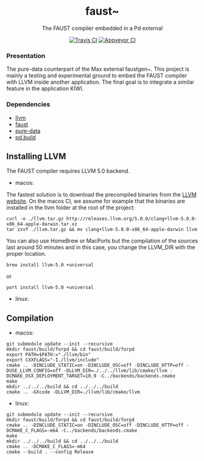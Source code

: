 
<p align="center">
  <h1 align="center">
    faust~
  </h1>
  <p align="center">
    The FAUST compiler embedded in a Pd external
  </p>
  <p align="center">
    <a href="https://travis-ci.org/pierreguillot/faust-pd"><img src="https://img.shields.io/travis/pierreguillot/faust-pd.svg?label=travis" alt="Travis CI"></a>
    <a href="https://ci.appveyor.com/project/pierreguillot/faust-pd/history"><img src="https://img.shields.io/appveyor/ci/pierreguillot/faust-pd.svg?label=appveyor" alt="Appveyor CI"></a>
  </p>
</p>

### Presentation

The pure-data counterpart of the Max external faustgen~. This project is mainly a testing and experimental ground to embed the FAUST compiler with LLVM inside another application. The final goal is to integrate a similar feature in the application KIWI.

### Dependencies

- [llvm](http://llvm.org)
- [faust](https://github.com/grame-cncm/faust.git)
- [pure-data](https://github.com/pure-data/pure-data.git)
- [pd.build](https://github.com/pierreguillot/pd.build.git)

## Installing LLVM

The FAUST compiler requires LLVM 5.0 backend.

- macos:

The fastest solution is to download the precompiled binaries from the [LLVM website](http://releases.llvm.org). On the macos CI, we assume for example that the binaries are installed in the llvm folder at the root of the project:
```
curl -o ./llvm.tar.gz http://releases.llvm.org/5.0.0/clang+llvm-5.0.0-x86_64-apple-darwin.tar.xz
tar zxvf ./llvm.tar.gz && mv clang+llvm-5.0.0-x86_64-apple-darwin llvm
```

You can also use HomeBrew or MacPorts but the compilation of the sources last around 50 minutes and in this case, you change the LLVM_DIR with the proper location.
```
brew install llvm-5.0 +universal
```
or
```
port install llvm-5.0 +universal
```

- linux:

## Compilation

- macos:

```
git submodule update --init --recursive
mkdir faust/build/forpd && cd faust/build/forpd
export PATH=$PATH:="./llvm/bin"
export CXXFLAGS="-I./llvm/include"
cmake .. -DINCLUDE_STATIC=on -DINCLUDE_OSC=off -DINCLUDE_HTTP=off -DUSE_LLVM_CONFIG=off -DLLVM_DIR=./../../llvm/lib/cmake/llvm -DCMAKE_OSX_DEPLOYMENT_TARGET=10.9 -C../backends/backends.cmake
make
mkdir ../../../build && cd ../../../build
cmake .. -GXcode -DLLVM_DIR=./llvm/lib/cmake/llvm
```
- linux:

```
git submodule update --init --recursive
mkdir faust/build/forpd && cd faust/build/forpd
cmake .. -DINCLUDE_STATIC=on -DINCLUDE_OSC=off -DINCLUDE_HTTP=off -DCMAKE_C_FLAGS=-m64 -C../backends/backends.cmake
make
mkdir ../../../build && cd ../../../build
cmake .. -DCMAKE_C_FLAGS=-m64
cmake --build . --config Release
```
